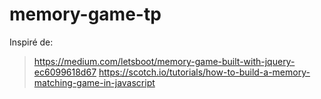 ﻿# memory-game-tp
 
Inspiré de:

> https://medium.com/letsboot/memory-game-built-with-jquery-ec6099618d67
> https://scotch.io/tutorials/how-to-build-a-memory-matching-game-in-javascript
